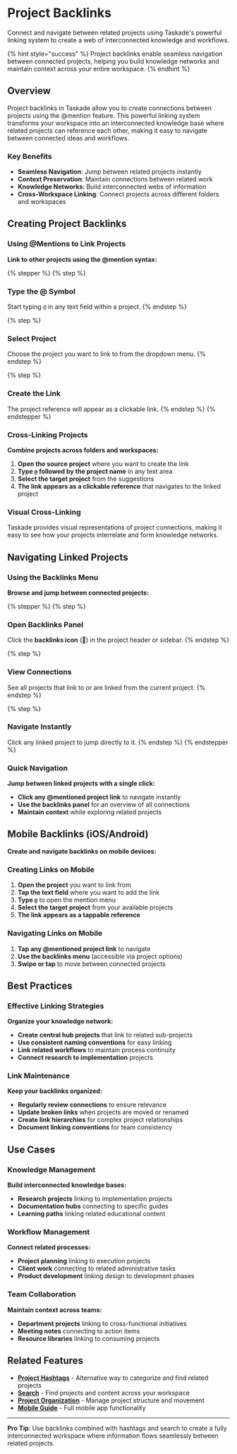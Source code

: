 # Project Backlinks

Connect and navigate between related projects using Taskade's powerful linking system to create a web of interconnected knowledge and workflows.

{% hint style="success" %}
Project backlinks enable seamless navigation between connected projects, helping you build knowledge networks and maintain context across your entire workspace.
{% endhint %}

## Overview

Project backlinks in Taskade allow you to create connections between projects using the @mention feature. This powerful linking system transforms your workspace into an interconnected knowledge base where related projects can reference each other, making it easy to navigate between connected ideas and workflows.

### Key Benefits

- **Seamless Navigation**: Jump between related projects instantly
- **Context Preservation**: Maintain connections between related work
- **Knowledge Networks**: Build interconnected webs of information
- **Cross-Workspace Linking**: Connect projects across different folders and workspaces

## Creating Project Backlinks

### Using @Mentions to Link Projects

**Link to other projects using the @mention syntax:**

{% stepper %}
{% step %}
### Type the @ Symbol
Start typing `@` in any text field within a project.
{% endstep %}

{% step %}
### Select Project
Choose the project you want to link to from the dropdown menu.
{% endstep %}

{% step %}
### Create the Link
The project reference will appear as a clickable link.
{% endstep %}
{% endstepper %}

### Cross-Linking Projects

**Combine projects across folders and workspaces:**

1. **Open the source project** where you want to create the link
2. **Type `@` followed by the project name** in any text area
3. **Select the target project** from the suggestions
4. **The link appears as a clickable reference** that navigates to the linked project

### Visual Cross-Linking

Taskade provides visual representations of project connections, making it easy to see how your projects interrelate and form knowledge networks.

## Navigating Linked Projects

### Using the Backlinks Menu

**Browse and jump between connected projects:**

{% stepper %}
{% step %}
### Open Backlinks Panel
Click the **backlinks icon** (🔗) in the project header or sidebar.
{% endstep %}

{% step %}
### View Connections
See all projects that link to or are linked from the current project.
{% endstep %}

{% step %}
### Navigate Instantly
Click any linked project to jump directly to it.
{% endstep %}
{% endstepper %}

### Quick Navigation

**Jump between linked projects with a single click:**

- **Click any @mentioned project link** to navigate instantly
- **Use the backlinks panel** for an overview of all connections
- **Maintain context** while exploring related projects

## Mobile Backlinks (iOS/Android)

**Create and navigate backlinks on mobile devices:**

### Creating Links on Mobile

1. **Open the project** you want to link from
2. **Tap the text field** where you want to add the link
3. **Type `@`** to open the mention menu
4. **Select the target project** from your available projects
5. **The link appears as a tappable reference**

### Navigating Links on Mobile

1. **Tap any @mentioned project link** to navigate
2. **Use the backlinks menu** (accessible via project options)
3. **Swipe or tap** to move between connected projects

## Best Practices

### Effective Linking Strategies

**Organize your knowledge network:**

- **Create central hub projects** that link to related sub-projects
- **Use consistent naming conventions** for easy linking
- **Link related workflows** to maintain process continuity
- **Connect research to implementation** projects

### Link Maintenance

**Keep your backlinks organized:**

- **Regularly review connections** to ensure relevance
- **Update broken links** when projects are moved or renamed
- **Create link hierarchies** for complex project relationships
- **Document linking conventions** for team consistency

## Use Cases

### Knowledge Management

**Build interconnected knowledge bases:**

- **Research projects** linking to implementation projects
- **Documentation hubs** connecting to specific guides
- **Learning paths** linking related educational content

### Workflow Management

**Connect related processes:**

- **Project planning** linking to execution projects
- **Client work** connecting to related administrative tasks
- **Product development** linking design to development phases

### Team Collaboration

**Maintain context across teams:**

- **Department projects** linking to cross-functional initiatives
- **Meeting notes** connecting to action items
- **Resource libraries** linking to consuming projects

## Related Features

- **[Project Hashtags](#)** - Alternative way to categorize and find related projects
- **[Search](#)** - Find projects and content across your workspace
- **[Project Organization](#)** - Manage project structure and movement
- **[Mobile Guide](#)** - Full mobile app functionality

---

**Pro Tip**: Use backlinks combined with hashtags and search to create a fully interconnected workspace where information flows seamlessly between related projects.


